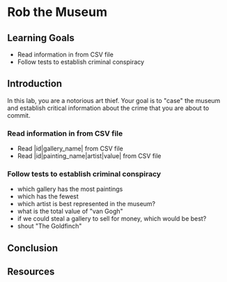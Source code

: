 # Rob the Museum

## Learning Goals

- Read information in from CSV file
- Follow tests to establish criminal conspiracy

## Introduction
In this lab, you are a notorious art thief. Your goal is to "case" the museum and establish critical information about the  crime that you are about to commit. 

### Read information in from CSV file
* Read |id|gallery_name| from CSV file
* Read |id|painting_name|artist|value| from CSV file

### Follow tests to establish criminal conspiracy
* which gallery has the most paintings
* which has the fewest
* which artist is best represented in the museum?
* what is the total value of "van Gogh"
* if we could steal a gallery to sell for money, which would be best?
* shout "The Goldfinch"

## Conclusion

## Resources
